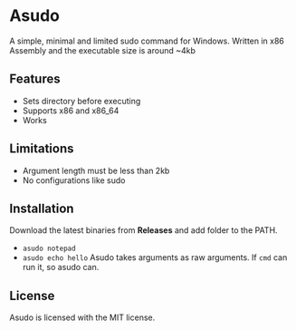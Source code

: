 # Asudo
A simple, minimal and limited sudo command for Windows. Written in x86 Assembly and the executable size is around ~4kb

## Features
- Sets directory before executing
- Supports x86 and x86_64
- Works

## Limitations
- Argument length must be less than 2kb
- No configurations like sudo

## Installation
Download the latest binaries from **Releases** and add folder to the PATH.
- `asudo notepad`
- `asudo echo hello`
Asudo takes arguments as raw arguments. If `cmd` can run it, so asudo can.

## License
Asudo is licensed with the MIT license.